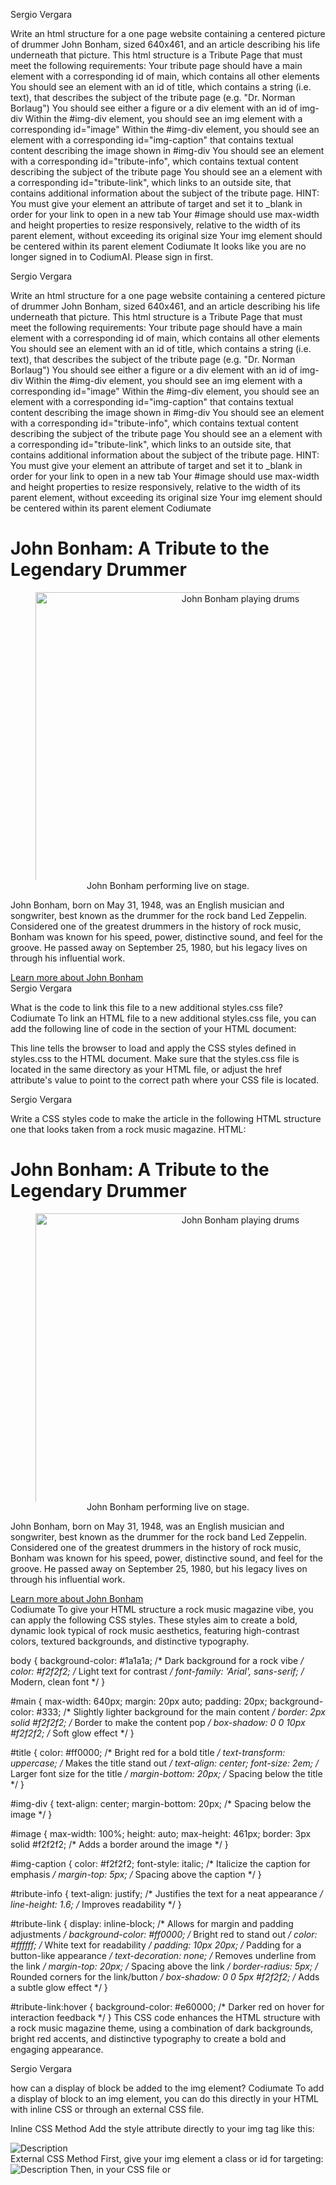 Sergio Vergara

 Write an html structure for a one page website containing a centered picture of drummer John Bonham, sized 640x461, and an article describing his life underneath that picture. This html structure is a Tribute Page that must meet the following requirements: Your tribute page should have a main element with a corresponding id of main, which contains all other elements You should see an element with an id of title, which contains a string (i.e. text), that describes the subject of the tribute page (e.g. "Dr. Norman Borlaug") You should see either a figure or a div element with an id of img-div Within the #img-div element, you should see an img element with a corresponding id="image" Within the #img-div element, you should see an element with a corresponding id="img-caption" that contains textual content describing the image shown in #img-div You should see an element with a corresponding id="tribute-info", which contains textual content describing the subject of the tribute page You should see an a element with a corresponding id="tribute-link", which links to an outside site, that contains additional information about the subject of the tribute page. HINT: You must give your element an attribute of target and set it to _blank in order for your link to open in a new tab Your #image should use max-width and height properties to resize responsively, relative to the width of its parent element, without exceeding its original size Your img element should be centered within its parent element
Codiumate
It looks like you are no longer signed in to CodiumAI. Please sign in first.

Sergio Vergara

 Write an html structure for a one page website containing a centered picture of drummer John Bonham, sized 640x461, and an article describing his life underneath that picture. This html structure is a Tribute Page that must meet the following requirements: Your tribute page should have a main element with a corresponding id of main, which contains all other elements You should see an element with an id of title, which contains a string (i.e. text), that describes the subject of the tribute page (e.g. "Dr. Norman Borlaug") You should see either a figure or a div element with an id of img-div Within the #img-div element, you should see an img element with a corresponding id="image" Within the #img-div element, you should see an element with a corresponding id="img-caption" that contains textual content describing the image shown in #img-div You should see an element with a corresponding id="tribute-info", which contains textual content describing the subject of the tribute page You should see an a element with a corresponding id="tribute-link", which links to an outside site, that contains additional information about the subject of the tribute page. HINT: You must give your element an attribute of target and set it to _blank in order for your link to open in a new tab Your #image should use max-width and height properties to resize responsively, relative to the width of its parent element, without exceeding its original size Your img element should be centered within its parent element
Codiumate
<!DOCTYPE html>
<html lang="en">
<head>
    <meta charset="UTF-8">
    <meta name="viewport" content="width=device-width, initial-scale=1.0">
    <title>John Bonham Tribute Page</title>
    <style>
        #img-div {
            text-align: center; /* Centers the image within the div */
        }
        #image {
            max-width: 100%; /* Ensures the image is responsive */
            height: auto; /* Keeps the aspect ratio of the image */
            max-height: 461px; /* Maximum height of the image */
        }
        #main {
            max-width: 640px; /* Sets a max-width for the main content */
            margin: auto; /* Centers the main content */
        }
    </style>
</head>
<body>
    <main id="main">
        <h1 id="title">John Bonham: A Tribute to the Legendary Drummer</h1>
        <figure id="img-div">
            <img id="image" src="john_bonham_picture_url.jpg" alt="John Bonham playing drums" width="640" height="461">
            <figcaption id="img-caption">John Bonham performing live on stage.</figcaption>
        </figure>
        <article id="tribute-info">
            <p>John Bonham, born on May 31, 1948, was an English musician and songwriter, best known as the drummer for the rock band Led Zeppelin. Considered one of the greatest drummers in the history of rock music, Bonham was known for his speed, power, distinctive sound, and feel for the groove. He passed away on September 25, 1980, but his legacy lives on through his influential work.</p>
        </article>
        <a id="tribute-link" href="https://en.wikipedia.org/wiki/John_Bonham" target="_blank">Learn more about John Bonham</a>
    </main>
</body>
</html>
Sergio Vergara

 What is the code to link this file to a new additional styles.css file?
Codiumate
To link an HTML file to a new additional styles.css file, you can add the following line of code in the <head> section of your HTML document:

<link rel="stylesheet" href="styles.css">
This line tells the browser to load and apply the CSS styles defined in styles.css to the HTML document. Make sure that the styles.css file is located in the same directory as your HTML file, or adjust the href attribute's value to point to the correct path where your CSS file is located.

Sergio Vergara

 Write a CSS styles code to make the article in the following HTML structure one that looks taken from a rock music magazine. HTML: <!DOCTYPE html> <html lang="en"> <head> <meta charset="UTF-8"> <meta name="viewport" content="width=device-width, initial-scale=1.0"> <title>John Bonham Tribute Page</title> <style> #img-div { text-align: center; /\* Centers the image within the div \*/ } #image { max-width: 100%; /\* Ensures the image is responsive \*/ height: auto; /\* Keeps the aspect ratio of the image \*/ max-height: 461px; /\* Maximum height of the image \*/ } #main { max-width: 640px; /\* Sets a max-width for the main content \*/ margin: auto; /\* Centers the main content \*/ } </style> </head> <body> <main id="main"> <h1 id="title">John Bonham: A Tribute to the Legendary Drummer</h1> <figure id="img-div"> <img id="image" src="john\_bonham\_picture\_url.jpg" alt="John Bonham playing drums" width="640" height="461"> <figcaption id="img-caption">John Bonham performing live on stage.</figcaption> </figure> <article id="tribute-info"> <p>John Bonham, born on May 31, 1948, was an English musician and songwriter, best known as the drummer for the rock band Led Zeppelin. Considered one of the greatest drummers in the history of rock music, Bonham was known for his speed, power, distinctive sound, and feel for the groove. He passed away on September 25, 1980, but his legacy lives on through his influential work.</p> </article> <a id="tribute-link" href="https://en.wikipedia.org/wiki/John\_Bonham" target="\_blank">Learn more about John Bonham</a> </main> </body> </html>
Codiumate
To give your HTML structure a rock music magazine vibe, you can apply the following CSS styles. These styles aim to create a bold, dynamic look typical of rock music aesthetics, featuring high-contrast colors, textured backgrounds, and distinctive typography.

body {
  background-color: #1a1a1a; /* Dark background for a rock vibe */
  color: #f2f2f2; /* Light text for contrast */
  font-family: 'Arial', sans-serif; /* Modern, clean font */
}

#main {
  max-width: 640px;
  margin: 20px auto;
  padding: 20px;
  background-color: #333; /* Slightly lighter background for the main content */
  border: 2px solid #f2f2f2; /* Border to make the content pop */
  box-shadow: 0 0 10px #f2f2f2; /* Soft glow effect */
}

#title {
  color: #ff0000; /* Bright red for a bold title */
  text-transform: uppercase; /* Makes the title stand out */
  text-align: center;
  font-size: 2em; /* Larger font size for the title */
  margin-bottom: 20px; /* Spacing below the title */
}

#img-div {
  text-align: center;
  margin-bottom: 20px; /* Spacing below the image */
}

#image {
  max-width: 100%;
  height: auto;
  max-height: 461px;
  border: 3px solid #f2f2f2; /* Adds a border around the image */
}

#img-caption {
  color: #f2f2f2;
  font-style: italic; /* Italicize the caption for emphasis */
  margin-top: 5px; /* Spacing above the caption */
}

#tribute-info {
  text-align: justify; /* Justifies the text for a neat appearance */
  line-height: 1.6; /* Improves readability */
}

#tribute-link {
  display: inline-block; /* Allows for margin and padding adjustments */
  background-color: #ff0000; /* Bright red to stand out */
  color: #ffffff; /* White text for readability */
  padding: 10px 20px; /* Padding for a button-like appearance */
  text-decoration: none; /* Removes underline from the link */
  margin-top: 20px; /* Spacing above the link */
  border-radius: 5px; /* Rounded corners for the link/button */
  box-shadow: 0 0 5px #f2f2f2; /* Adds a subtle glow effect */
}

#tribute-link:hover {
  background-color: #e60000; /* Darker red on hover for interaction feedback */
}
This CSS code enhances the HTML structure with a rock music magazine theme, using a combination of dark backgrounds, bright red accents, and distinctive typography to create a bold and engaging appearance.

Sergio Vergara

 how can a display of block be added to the img element?
Codiumate
To add a display of block to an img element, you can do this directly in your HTML with inline CSS or through an external CSS file.

Inline CSS Method
Add the style attribute directly to your img tag like this:

<img src="image.jpg" alt="Description" style="display: block;">
External CSS Method
First, give your img element a class or id for targeting:

<img src="image.jpg" alt="Description" class="block-image">
Then, in your CSS file or <style> tag, add the following CSS rule:

.block-image {
  display: block;
}
This will make the img element display as a block-level element, meaning it will start on a new line and take up the full width available.